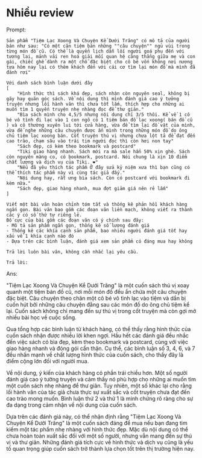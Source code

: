 # Nhiều review

Prompt:
```
Sản phẩm "Tiệm Lạc Xoong Và Chuyện Kể Dưới Trăng" có mô tả của người bán như sau: "Có một căn tiệm bán những ""câu chuyện"" ngủ vùi trong từng món đồ cũ. Có thể là quyển lịch dẫn lối người goá phụ đến với tương lai, mảnh vải ren hoá giải mối quan hệ căng thẳng giữa mẹ và con gái, chiếc ghế dành ra một chỗ đặc biệt cho cô bé vốn không nơi nương tựa hôm nay lại có thêm khách đến với cái cơ tìm lại món đồ mà mình đã đánh rơi"

Với danh sách bình luận dưới đây
[
    "Hình thức thì sách khá đẹp, sách nhận còn nguyên seal, không bị gãy hay quăn góc sách. Về nội dung thì mình đánh giá cao ý tưởng truyện nhưng lối hành văn thì chưa tốt lắm, thích hợp cho những ai muốn tìm 1 quyển truyện nhẹ nhàng đọc để thư giản."
    "Bìa sách mình cho 4,5/5 nhưng nội dung chỉ 3/5 thôi. Kể về 1 cô bé vô tình đi lạc vào 1 con ngõ có 1 tiệm bán đồ lạc xoong( bán đồ cũ ) và cô thường xuyên lui tới cửa hàng, vừa để tìm lại đồ vật của mình, vừa để nghe những câu chuyện được ẩn mình trong những món đồ do ông chủ tiệm lạc xoong bán. Cốt truyện thú vị nhưng chưa lột tả để đạt đến cao trào, chạm sâu vào trái tim người đọc thì còn hơi non tay"
    "Sách đẹp, có kèm theo bookmark và postcard"
    "Tiki giao hàng nhanh. Sách mới ra mà sale hẳn 50% xịn ghê. Sách còn nguyên màng co, có bookmark, postcard. Nói chung là xịn 10 điểm chất lượng và dịch vụ của Tiki. ❤"
    "Nếu đã yêu thích tác phẩm Ở đây sửa kỷ niệm xưa thì bạn cũng có thể thích tác phẩm này vì cùng tác giả đấy."
    "Nội dung hay, rất ưng bìa sách. Còn có postcard với bookmark đi kèm nữa."
    "Sách đẹp, giao hàng nhanh, mua đợt giảm giá nên rẻ lắm"
]

Viết một bài văn hoàn chỉnh tóm tắt và thống kê phản hồi khách hàng ngắn gọn. Bài văn bao gồm các đoạn văn liền mạch, không viết ra thành các ý có số thứ tự riêng lẻ.
Bố cực của bài gồm các đoạn văn có ý chính sau đây:
- Mô tả sản phẩm ngắn gọn, thống kê số lượng đánh giá
- Thống kê các khía cạnh sản phẩm, bao nhiêu người đánh giá tốt hay xấu về 1 khía cạnh nào đó
- Dựa trên các bình luận, đánh giá xem sản phẩm có đáng mua hay không

Trả lời luôn bài văn, không cần nhắc lại yêu cầu.

Trả lời:
```

Ans:

"Tiệm Lạc Xoong Và Chuyện Kể Dưới Trăng" là một cuốn sách thú vị xoay quanh một tiệm bán đồ cũ, nơi mỗi món đồ đều ẩn chứa một câu chuyện đặc biệt. Câu chuyện theo chân một cô bé vô tình lạc vào tiệm và dần bị cuốn hút bởi những câu chuyện đằng sau các món đồ do ông chủ tiệm kể lại. Cuốn sách không chỉ mang đến sự thú vị trong cốt truyện mà còn gợi mở nhiều bài học về cuộc sống.

Qua tổng hợp các bình luận từ khách hàng, có thể thấy rằng hình thức của cuốn sách nhận được nhiều lời khen ngợi. Hầu hết các đánh giá đều nhắc đến việc sách có bìa đẹp, kèm theo bookmark và postcard, cùng với việc giao hàng nhanh và đóng gói cẩn thận. Cụ thể, các bình luận số 3, 4, 6, và 7 đều nhấn mạnh về chất lượng hình thức của cuốn sách, cho thấy đây là điểm cộng lớn đối với người mua.

Về nội dung, ý kiến của khách hàng có phần trái chiều hơn. Một số người đánh giá cao ý tưởng truyện và cảm thấy nó phù hợp cho những ai muốn tìm một cuốn sách nhẹ nhàng để thư giãn. Tuy nhiên, một số khác lại cho rằng lối hành văn của tác giả chưa thực sự xuất sắc và cốt truyện chưa đạt đến cao trào mong muốn. Bình luận thứ 2 và thứ 1 là minh chứng rõ ràng cho sự đa dạng trong cảm nhận về nội dung của cuốn sách.

Dựa trên các đánh giá này, có thể nhận định rằng "Tiệm Lạc Xoong Và Chuyện Kể Dưới Trăng" là một cuốn sách đáng để mua nếu bạn đang tìm kiếm một tác phẩm nhẹ nhàng với hình thức đẹp. Mặc dù nội dung có thể chưa hoàn toàn xuất sắc đối với một số người, nhưng vẫn mang đến sự thú vị và thư giãn. Những đánh giá tích cực về hình thức và dịch vụ cũng là yếu tố quan trọng giúp cuốn sách trở thành lựa chọn tốt trên thị trường hiện nay.
